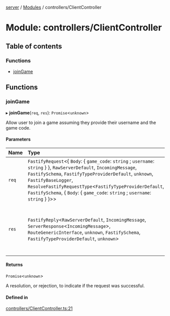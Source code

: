 [server](../README.md) / [Modules](../modules.md) / controllers/ClientController

# Module: controllers/ClientController

## Table of contents

### Functions

- [joinGame](controllers_ClientController.md#joingame)

## Functions

### joinGame

▸ **joinGame**(`req`, `res`): `Promise`<`unknown`\>

Allow user to join a game assuming they provide
their username and the game code.

#### Parameters

| Name | Type | Description |
| :------ | :------ | :------ |
| `req` | `FastifyRequest`<{ `Body`: { `game_code`: `string` ; `username`: `string`  }  }, `RawServerDefault`, `IncomingMessage`, `FastifySchema`, `FastifyTypeProviderDefault`, `unknown`, `FastifyBaseLogger`, `ResolveFastifyRequestType`<`FastifyTypeProviderDefault`, `FastifySchema`, { `Body`: { `game_code`: `string` ; `username`: `string`  }  }\>\> | The user request containing their username and the game id. |
| `res` | `FastifyReply`<`RawServerDefault`, `IncomingMessage`, `ServerResponse`<`IncomingMessage`\>, `RouteGenericInterface`, `unknown`, `FastifySchema`, `FastifyTypeProviderDefault`, `unknown`\> | The response to indicate to the user whether that their request succeeded. |

#### Returns

`Promise`<`unknown`\>

A resolution, or rejection, to indicate if the request was successful.

#### Defined in

[controllers/ClientController.ts:21](https://github.com/Jazzmoon/SawThat/blob/d5e47b5/src/server/controllers/ClientController.ts#L21)
